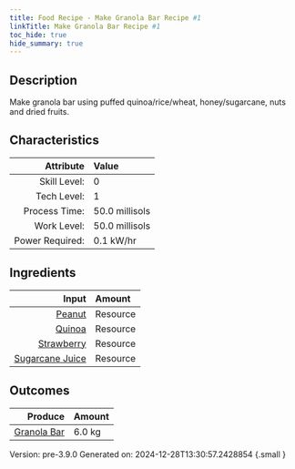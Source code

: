 ```yaml
---
title: Food Recipe - Make Granola Bar Recipe #1
linkTitle: Make Granola Bar Recipe #1
toc_hide: true
hide_summary: true
---
```


## Description
Make granola bar using puffed quinoa/rice/wheat, honey/sugarcane, nuts and dried fruits.

## Characteristics

| Attribute      | Value |
|--------:|:------|
|Skill Level:|0|
|Tech Level:|1|
|Process Time:|50.0 millisols|
|Work Level:|50.0 millisols|
|Power Required:|0.1 kW/hr|

## Ingredients

| Input      | Amount |
|--------:|:------|
|[Peanut](/docs/definitions/resource/peanut)|Resource|1.0 kg|
|[Quinoa](/docs/definitions/resource/quinoa)|Resource|4.0 kg|
|[Strawberry](/docs/definitions/resource/strawberry)|Resource|0.5 kg|
|[Sugarcane Juice](/docs/definitions/resource/sugarcane-juice)|Resource|0.5 kg|

## Outcomes


| Produce      | Amount |
|--------:|:------|
|[Granola Bar](/docs/definitions/resource/granola-bar)|6.0 kg|


Version: pre-3.9.0 Generated on: 2024-12-28T13:30:57.2428854
{.small }

